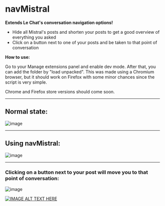 # navMistral

**Extends Le Chat's conversation navigation options!**

- Hide all Mistral's posts and shorten your posts to get a good overview of everything you asked
- Click on a button next to one of your posts and be taken to that point of conversation

**How to use:**

Go to your Manage extensions panel and enable dev mode. After that, you can add the folder by "load unpacked". This was made using a Chromium browser, but it should work on Firefox with some minor chances since the script is very simple.

Chrome and Firefox store versions should come soon.

---

## Normal state:
![image](https://github.com/user-attachments/assets/2733bced-7107-4195-97d1-099193a03e27)

---

## Using navMistral:
![image](https://github.com/user-attachments/assets/74d8535e-aec2-48f2-adbd-a5960150c8af)

---

### Clicking on a button next to your post will move you to that point of conversation:
![image](https://github.com/user-attachments/assets/e29a4233-decd-4e83-8b26-2eaa142bc89f)

[![IMAGE ALT TEXT HERE](https://img.youtube.com/vi/f4_AUC7FLBg/0.jpg)](https://www.youtube.com/watch?v=f4_AUC7FLBg)




